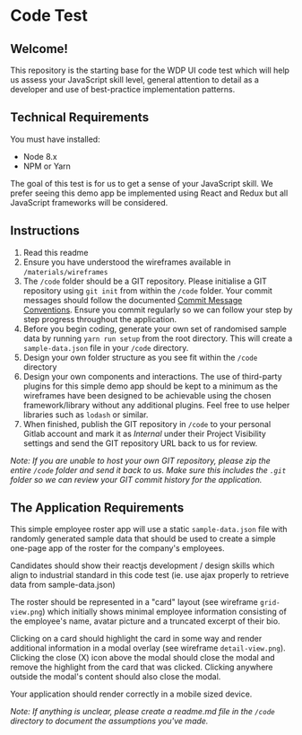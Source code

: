 # Code Test

## Welcome!

This repository is the starting base for the WDP UI code test which will help us assess your JavaScript skill level, general attention to detail as a developer and use of best-practice implementation patterns.

## Technical Requirements

You must have installed:
- Node 8.x
- NPM or Yarn

The goal of this test is for us to get a sense of your JavaScript skill. We prefer seeing this demo app be implemented using React and Redux but all JavaScript frameworks will be considered.

## Instructions

1. Read this readme
2. Ensure you have understood the wireframes available in `/materials/wireframes`
3. The `/code` folder should be a GIT repository. Please initialise a GIT repository using `git init` from within the `/code` folder. Your commit messages should follow the documented [Commit Message Conventions](https://gist.github.com/stephenparish/9941e89d80e2bc58a153). Ensure you commit regularly so we can follow your step by step progress throughout the application.
4. Before you begin coding, generate your own set of randomised sample data by running `yarn run setup` from the root directory. This will create a `sample-data.json` file in your `/code` directory.
5. Design your own folder structure as you see fit within the `/code` directory
6. Design your own components and interactions. The use of third-party plugins for this simple demo app should be kept to a minimum as the wireframes have been designed to be achievable using the chosen framework/library without any additional plugins. Feel free to use helper libraries such as `lodash` or similar.
7. When finished, publish the GIT repository in `/code` to your personal Gitlab account and mark it as *Internal* under their Project Visibility settings and send the GIT repository URL back to us for review.

_*Note:* If you are unable to host your own GIT repository, please zip the entire `/code` folder and send it back to us. Make sure this includes the `.git` folder so we can review your GIT commit history for the application._

## The Application Requirements

This simple employee roster app will use a static `sample-data.json` file with randomly generated sample data that should be used to create a simple one-page app of the roster for the company's employees.

Candidates should show their reactjs development / design skills which align to industrial standard in this code test (ie. use ajax properly to retrieve data from sample-data.json)

The roster should be represented in a "card" layout (see wireframe `grid-view.png`) which initially shows minimal employee information consisting of the employee's name, avatar picture and a truncated excerpt of their bio.

Clicking on a card should highlight the card in some way and render additional information in a modal overlay (see wireframe `detail-view.png`). Clicking the close (X) icon above the modal should close the modal and remove the highlight from the card that was clicked. Clicking anywhere outside the modal's content should also close the modal.

Your application should render correctly in a mobile sized device.

_*Note:* If anything is unclear, please create a readme.md file in the `/code` directory to document the assumptions you've made._
